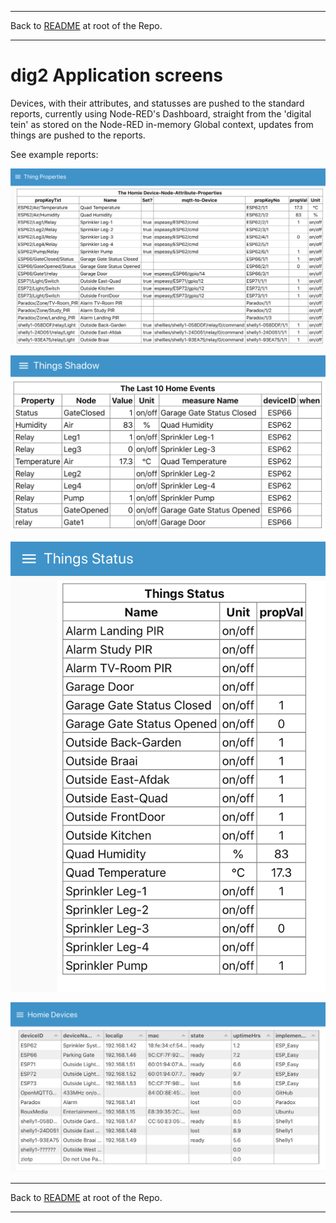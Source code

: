 
* * *
Back to [README](../README.md) at root of the Repo. 
* * *

# dig2 Application screens

Devices, with their attributes, and statusses are pushed to the standard reports, currently using Node-RED's Dashboard, straight from the 'digital tein' as stored on the Node-RED in-memory Global context, updates from things are pushed to the reports.

See example reports: 

![Thing Properties](docs/images/dig2_ThingProperties.png)   

![Things Shadow](docs/images/dig2_ThingsShadow.png)   

![Thing Status](docs/images/dig2_ThingsStatus.png)   

![Homie Devices](docs/images/dig2_HomieDevices.png)   



* * *
Back to [README](../README.md) at root of the Repo. 
* * *